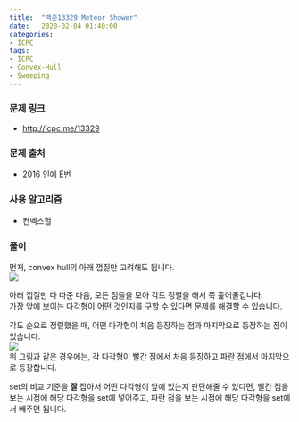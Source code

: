 ```yaml
---
title:  "백준13329 Meteor Shower"
date:   2020-02-04 01:40:00
categories:
- ICPC
tags:
- ICPC
- Convex-Hull
- Sweeping
---
```


### 문제 링크
* http://icpc.me/13329

### 문제 출처
* 2016 인예 E번

### 사용 알고리즘
* 컨벡스헐

### 풀이
먼저, convex hull의 아래 껍질만 고려해도 됩니다.<br>
![](https://i.imgur.com/guLgxtJ.png)

아래 껍질만 다 따준 다음, 모든 점들을 모아 각도 정렬을 해서 쭉 훑어줄겁니다.<br>
가장 앞에 보이는 다각형이 어떤 것인지를 구할 수 있다면 문제를 해결할 수 있습니다.

각도 순으로 정렬했을 때, 어떤 다각형이 처음 등장하는 점과 마지막으로 등장하는 점이 있습니다.<br>
![](https://i.imgur.com/NkHCW74.png)<Br>
위 그림과 같은 경우에는, 각 다각형이 빨간 점에서 처음 등장하고 파란 점에서 마지막으로 등장합니다.

set의 비교 기준을 **잘** 잡아서 어떤 다각형이 앞에 있는지 판단해줄 수 있다면, 빨간 점을 보는 시점에 해당 다각형을 set에 넣어주고, 파란 점을 보는 시점에 해당 다각형을 set에서 빼주면 됩니다.
